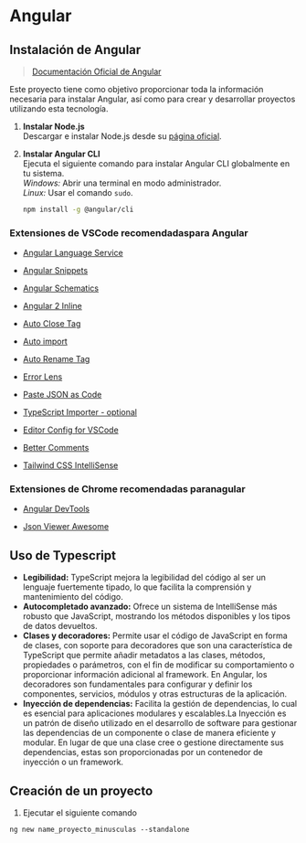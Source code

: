 # Angular
## Instalación de Angular
> [Documentación Oficial de Angular](https://angular.dev/installation)

Este proyecto tiene como objetivo proporcionar toda la información necesaria para instalar Angular, así como para crear y desarrollar proyectos utilizando esta tecnología.

1. **Instalar Node.js**  
   Descargar e instalar Node.js desde su [página oficial](https://nodejs.org/en/download/prebuilt-installer).

2. **Instalar Angular CLI**  
   Ejecuta el siguiente comando para instalar Angular CLI globalmente en tu sistema.  
   *Windows:* Abrir una terminal en modo administrador.  
   *Linux:* Usar el comando `sudo`.
   ```bash
   npm install -g @angular/cli
   ```
###  Extensiones de VSCode recomendadaspara Angular

* [Angular Language Service](https://marketplace.visualstudio.com/items?itemName=Angular.ng-template)

* [Angular Snippets](https://marketplace.visualstudio.com/items?itemName=johnpapa.Angular2)

* [Angular Schematics](https://marketplace.visualstudio.com/items?itemName=cyrilletuzi.angular-schematics)

* [Angular 2 Inline](https://marketplace.visualstudio.com/items?itemName=natewallace.angular2-inline)

* [Auto Close Tag](https://marketplace.visualstudio.com/items?itemName=formulahendry.auto-close-tag)

* [Auto import](https://marketplace.visualstudio.com/items?itemName=steoates.autoimport)

* [Auto Rename Tag](https://marketplace.visualstudio.com/items?itemName=formulahendry.auto-rename-tag)

* [Error Lens](https://marketplace.visualstudio.com/items?itemName=usernamehw.errorlens)

* [Paste JSON as Code](https://marketplace.visualstudio.com/items?itemName=quicktype.quicktype)

* [TypeScript Importer - optional](https://marketplace.visualstudio.com/items?itemName=pmneo.tsimporter)

* [Editor Config for VSCode](https://marketplace.visualstudio.com/items?itemName=EditorConfig.EditorConfig)

* [Better Comments](https://marketplace.visualstudio.com/items?itemName=aaron-bond.better-comments)

* [Tailwind CSS IntelliSense](https://marketplace.visualstudio.com/items?itemName=bradlc.vscode-tailwindcss)

###  Extensiones de Chrome recomendadas paranagular

* [Angular DevTools](https://chrome.google.com/webstore/detail/angular-devtools/ienfalfjdbdpebioblfackkekamfmbnh/related)

* [Json Viewer Awesome](https://chrome.google.com/webstore/detail/json-viewer-pro/eifflpmocdbdmepbjaopkkhbfmdgijcc)


## Uso de Typescript

- **Legibilidad:** TypeScript mejora la legibilidad del código al ser un lenguaje fuertemente tipado, lo que facilita la comprensión y mantenimiento del código.
- **Autocompletado avanzado:** Ofrece un sistema de IntelliSense más robusto que JavaScript, mostrando los métodos disponibles y los tipos de datos devueltos.
- **Clases y decoradores:** Permite usar el código de JavaScript en forma de clases, con soporte para decoradores que son una característica de TypeScript que permite añadir metadatos a las clases, métodos, propiedades o parámetros, con el fin de modificar su comportamiento o proporcionar información adicional al framework. En Angular, los decoradores son fundamentales para configurar y definir los componentes, servicios, módulos y otras estructuras de la aplicación.
- **Inyección de dependencias:** Facilita la gestión de dependencias, lo cual es esencial para aplicaciones modulares y escalables.La Inyección es un patrón de diseño utilizado en el desarrollo de software para gestionar las dependencias de un componente o clase de manera eficiente y modular. En lugar de que una clase cree o gestione directamente sus dependencias, estas son proporcionadas por un contenedor de inyección o un framework.





## Creación de un proyecto
1. Ejecutar el siguiente comando
```
ng new name_proyecto_minusculas --standalone
```
